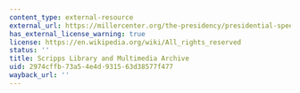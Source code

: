 ```yaml
---
content_type: external-resource
external_url: https://millercenter.org/the-presidency/presidential-speeches?field_president_target_id%5B31%5D=31#selected-tags
has_external_license_warning: true
license: https://en.wikipedia.org/wiki/All_rights_reserved
status: ''
title: Scripps Library and Multimedia Archive
uid: 2974cffb-73a5-4e4d-9315-63d38577f477
wayback_url: ''
---
```

